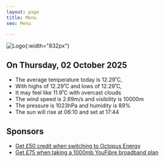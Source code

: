 ```yaml
---
layout: page
title: Menu
seo: Menu

---
```


![Logo](/images/logo.jpg){:width="832px"}

<!-- weather_marker starts -->
## On Thursday, 02 October 2025

- The average temperature today is 12.29˚C,
- With highs of 12.29˚C and lows of 12.29˚C,
- It may feel like 11.9˚C with overcast clouds
- The wind speed is 2.69m/s and visibility is 10000m
- The pressure is 1023hPa and humidity is 89%
- The sun will rise at 06:10 and set at 17:44

<!-- weather_marker ends -->

## Sponsors

- [Get £50 credit when switching to Octopus Energy](https://bit.ly/3oD1nnS)
- [Get £75 when taking a 1000mb YouFibre broadband plan](https://aklam.io/91zWhU?)
